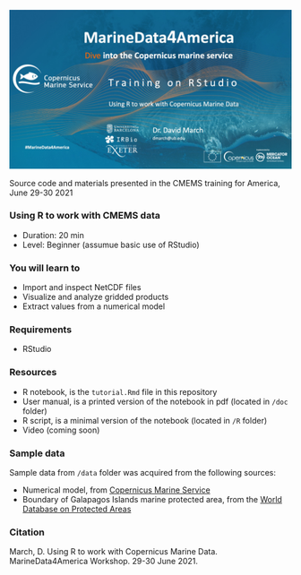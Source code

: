 
![](https://raw.githubusercontent.com/dmarch/Rworkshop-MarineData4America/main/img/header.jpeg)


Source code and materials presented in the CMEMS training for America, June 29-30 2021

### Using R to work with CMEMS data
* Duration: 20 min
* Level: Beginner (assumue basic use of RStudio)

### You will learn to
* Import and inspect NetCDF files
* Visualize and analyze gridded products
* Extract values from a numerical model

### Requirements
* RStudio

### Resources
* R notebook, is the `tutorial.Rmd` file in this repository
* User manual, is a printed version of the notebook in pdf (located in `/doc` folder)
* R script, is a minimal version of the notebook (located in `/R` folder)
* Video (coming soon)


### Sample data

Sample data from `/data` folder was acquired from the following sources:

* Numerical model, from [Copernicus Marine Service](https://marine.copernicus.eu/)
* Boundary of Galapagos Islands marine protected area, from the [World Database on Protected Areas](www.protectedplanet.net) 


### Citation

March, D. Using R to work with Copernicus Marine Data. MarineData4America Workshop. 29-30 June 2021.
